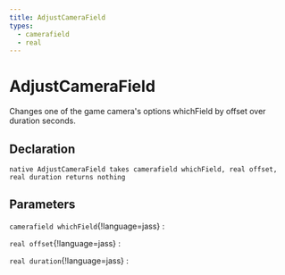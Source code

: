 ```yaml
---
title: AdjustCameraField
types:
  - camerafield
  - real
---
```


# AdjustCameraField
Changes one of the game camera's options whichField by offset over duration seconds.

## Declaration

```jass
native AdjustCameraField takes camerafield whichField, real offset, real duration returns nothing
```

## Parameters
`camerafield whichField`{!language=jass}
: 

`real offset`{!language=jass}
: 

`real duration`{!language=jass}
: 
